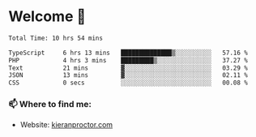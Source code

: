# Welcome 🦘

<!--START_SECTION:waka-->

```txt
Total Time: 10 hrs 54 mins

TypeScript     6 hrs 13 mins   ██████████████▒░░░░░░░░░░   57.16 %
PHP            4 hrs 3 mins    █████████▒░░░░░░░░░░░░░░░   37.27 %
Text           21 mins         ▓░░░░░░░░░░░░░░░░░░░░░░░░   03.29 %
JSON           13 mins         ▓░░░░░░░░░░░░░░░░░░░░░░░░   02.11 %
CSS            0 secs          ░░░░░░░░░░░░░░░░░░░░░░░░░   00.08 %
```

<!--END_SECTION:waka-->

### 📫 Where to find me:

-   Website: [kieranproctor.com](https://kieranproctor.com/)
